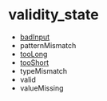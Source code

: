 # validity_state

- [badInput](https://jsfiddle.net/0jugv8fx/1/)
- patternMismatch
- [tooLong](https://jsfiddle.net/kce7qsue/1/)
- [tooShort](https://jsfiddle.net/28r99tnr/2/)
- typeMismatch
- valid
- valueMissing
